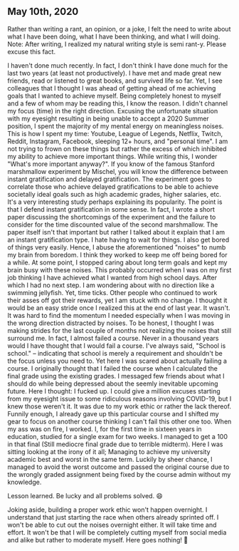 ## May 10th, 2020

Rather than writing a rant, an opinion, or a joke, I felt the need to write about what I have been doing, what I have been thinking, and what I will doing. Note: After writing, I realized my natural writing style is semi rant-y. Please excuse this fact.

I haven't done much recently. In fact, I don't think I have done much for the last two years (at least not productively). I have met and made great new friends, read or listened to great books, and survived life so far. Yet, I see colleagues that I thought I was ahead of getting ahead of me achieving goals that I wanted to achieve myself. Being completely honest to myself and a few of whom may be reading this, I know the reason. I didn't channel my focus (time) in the right direction. Excusing the unfortunate situation with my eyesight resulting in being unable to accept a 2020 Summer position, I spent the majority of my mental energy on meaningless noises. This is how I spent my time: Youtube, League of Legends, Netflix, Twitch, Reddit, Instagram, Facebook, sleeping 12+ hours, and "personal time". I am not trying to frown on these things but rather the excess of which inhibited my ability to achieve more important things. While writing this, I wonder "What's more important anyway?". If you know of the famous Stanford marshmallow experiment by Mischel, you will know the difference between instant gratification and delayed gratification. The experiment goes to correlate those who achieve delayed gratifications to be able to achieve societally ideal goals such as high academic grades, higher salaries, etc. It's a very interesting study perhaps explaining its popularity. The point is that I defend instant gratification in some sense. In fact, I wrote a short paper discussing the shortcomings of the experiment and the failure to consider for the time discounted value of the second marshmallow. The paper itself isn't that important but rather I talked about it explain that I am an instant gratification type. I hate having to wait for things. I also get bored of things very easily. Hence, I abuse the aforementioned "noises" to numb my brain from boredom. I think they worked to keep me off being bored for a while. At some point, I stopped caring about long term goals and kept my brain busy with these noises. This probably occurred when I was on my first job thinking I have achieved what I wanted from high school days. After which I had no next step. I am wondering about with no direction like a swimming jellyfish. Yet, time ticks. Other people who continued to work their asses off got their rewards, yet I am stuck with no change. I thought it would be an easy stride once I realized this at the end of last year. It wasn't. It was hard to find the momentum I needed especially when I was moving in the wrong direction distracted by noises. To be honest, I thought I was making strides for the last couple of months not realizing the noises that still surround me. In fact, I almost failed a course. Never in a thousand years would I have thought that I would fail a course. I've always said, "School is school." – indicating that school is merely a requirement and shouldn't be the focus unless you need to. Yet here I was scared about actually failing a course. I originally thought that I failed the course when I calculated the final grade using the existing grades. I messaged few friends about what I should do while being depressed about the seemly inevitable upcoming future. Here I thought: I fucked up. I could give a million excuses starting from my eyesight issue to some ridiculous reasons involving COVID-19, but I knew those weren't it. It was due to my work ethic or rather the lack thereof. Funnily enough, I already gave up this particular course and I shifted my gear to focus on another course thinking I can't fail this other one too. When my ass was on fire, I worked. I, for the first time in sixteen years in education, studied for a single exam for two weeks. I managed to get a 100 in that final (Still mediocre final grade due to terrible midterm). Here I was sitting looking at the irony of it all; Managing to achieve my university academic best and worst in the same term. Luckily by sheer chance, I managed to avoid the worst outcome and passed the original course due to the wrongly graded assignment being fixed by the course admin without my knowledge. 

Lesson learned. Be lucky and all problems solved. :smile:

Joking aside, building a proper work ethic won't happen overnight. I understand that just starting the race when others already sprinted off. I won't be able to cut out the noises overnight either. It will take time and effort. It won't be that I will be completely cutting myself from social media and alike but rather to moderate myself. Here goes nothing! :tada:
